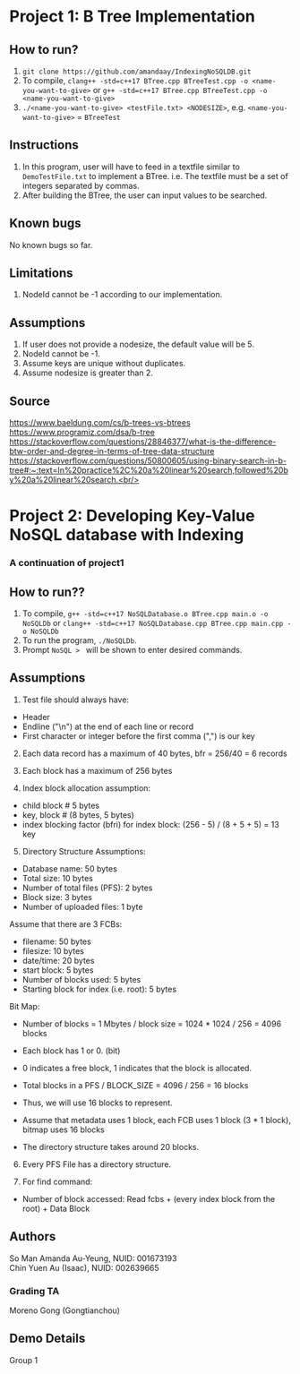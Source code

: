 # Project 1: B Tree Implementation

## How to run?

1. `git clone https://github.com/amandaay/IndexingNoSQLDB.git`
2. To compile, `clang++ -std=c++17 BTree.cpp BTreeTest.cpp -o <name-you-want-to-give>` or `g++ -std=c++17 BTree.cpp BTreeTest.cpp -o <name-you-want-to-give>`
3. `./<name-you-want-to-give> <testFile.txt> <NODESIZE>`, e.g. `<name-you-want-to-give>` = `BTreeTest`

## Instructions

1. In this program, user will have to feed in a textfile similar to `DemoTestFile.txt` to implement a BTree. i.e. The textfile must be a set of integers separated by commas.
2. After building the BTree, the user can input values to be searched.

## Known bugs

No known bugs so far.

## Limitations

1. NodeId cannot be -1 according to our implementation.

## Assumptions

1. If user does not provide a nodesize, the default value will be 5. <br/>
2. NodeId cannot be -1. <br/>
3. Assume keys are unique without duplicates.
4. Assume nodesize is greater than 2.

## Source

https://www.baeldung.com/cs/b-trees-vs-btrees <br/>
https://www.programiz.com/dsa/b-tree<br/>
https://stackoverflow.com/questions/28846377/what-is-the-difference-btw-order-and-degree-in-terms-of-tree-data-structure<br/>
https://stackoverflow.com/questions/50800605/using-binary-search-in-b-tree#:~:text=In%20practice%2C%20a%20linear%20search,followed%20by%20a%20linear%20search.<br/>

# Project 2: Developing Key-Value NoSQL database with Indexing

### A continuation of project1

## How to run??

1. To compile, `g++ -std=c++17 NoSQLDatabase.o BTree.cpp main.o -o NoSQLDb` or `clang++ -std=c++17 NoSQLDatabase.cpp BTree.cpp main.cpp -o NoSQLDb`
2. To run the program, `./NoSQLDb`.
3. Prompt `NoSQL > ` will be shown to enter desired commands.

## Assumptions

1. Test file should always have:

- Header
- Endline ("\n") at the end of each line or record
- First character or integer before the first comma (",") is our key

2. Each data record has a maximum of 40 bytes, bfr = 256/40 = 6 records

3. Each block has a maximum of 256 bytes

4. Index block allocation assumption:
- child block # 5 bytes
- key, block # (8 bytes, 5 bytes)
- index blocking factor (bfri) for index block: (256 - 5) / (8 + 5 + 5) = 13 key

5. Directory Structure Assumptions:

- Database name: 50 bytes
- Total size: 10 bytes
- Number of total files (PFS): 2 bytes
- Block size: 3 bytes
- Number of uploaded files: 1 byte

Assume that there are 3 FCBs:
- filename: 50 bytes
- filesize: 10 bytes
- date/time: 20 bytes
- start block: 5 bytes
- Number of blocks used: 5 bytes
- Starting block for index (i.e. root): 5 bytes

Bit Map:
- Number of blocks = 1 Mbytes / block size = 1024 * 1024 / 256 = 4096 blocks
- Each block has 1 or 0. (bit)
- 0 indicates a free block, 1 indicates that the block is allocated.
- Total blocks in a PFS / BLOCK_SIZE = 4096 / 256 = 16 blocks
- Thus, we will use 16 blocks to represent.

- Assume that metadata uses 1 block, each FCB uses 1 block (3 * 1 block), bitmap uses 16 blocks
- The directory structure takes around 20 blocks.

6. Every PFS File has a directory structure.

7. For find command:
- Number of block accessed: Read fcbs + (every index block from the root) + Data Block

## Authors

So Man Amanda Au-Yeung, NUID: 001673193<br/>
Chin Yuen Au (Isaac), NUID: 002639665<br/>

### Grading TA

Moreno Gong (Gongtianchou)

## Demo Details

Group 1
